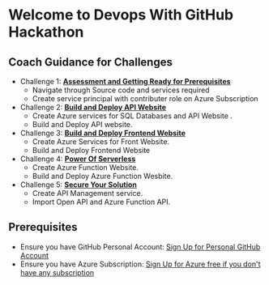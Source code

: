 # Welcome to Devops With GitHub Hackathon

## Coach Guidance for Challenges
- Challenge 1: **[Assessment and Getting Ready for Prerequisites](./Challenge01.md)**
   - Navigate through Source code and services required
   - Create service principal with contributer role on Azure Subscription
 - Challenge 2: **[Build and Deploy API Website](./Challenge02.md)**
   - Create Azure services for SQL Databases and API Website .
   - Build and Deploy API website.
- Challenge 3: **[Build and Deploy Frontend Website](./Challenge03.md)**
   - Create Azure Services for Front Website.
   - Build and Deploy Frontend Website
- Challenge 4: **[Power Of Serverless](./Challenge04.md)**
   - Create Azure Function Website.
   - Build and Deploy Azure Function Wesbite.
- Challenge 5: **[Secure Your Solution](./Challenge05.md)**
   - Create API Management service.
   - Import Open API and Azure Function API.

   
## Prerequisites

- Ensure you have GitHub Personal Account: [Sign Up for Personal GitHub Account](https://github.com)
- Ensure you have Azure Subscription: [Sign Up for Azure free if you don't have any subscription](https://azure.microsoft.com/en-us/free/)
